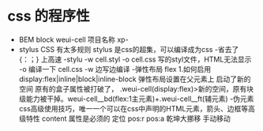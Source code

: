 # css 的程序性
- BEM
block weui-cell 项目名称 xp-
- stylus
CSS 有太多规则
stylus 是css的超集，可以编译成为css
-省去了{：；} 上高速
-stylu -w cell.styl -o cell.css
写的styl文件，HTML无法显示
-o 编译一下 cell.css
-w 边写边编译 
-弹性布局 flex
1.如何启用
display:flex|inline|block|inline-block
弹性布局设置在父元素上 启动了新的空间
原有的盒子属性被打破了，
.weui-cell(display:flex)>新的空间，原有块级能力被干掉。weui-cell__bd(flex:1主元素)+.weui-cell__ft(辅元素)
-伪元素
css高级使用技巧，唯一一个可以在css中声明的HTML元素，箭头、边框等高级特性
content 属性是必须的
定位 pos:r pos:a
乾坤大挪移 手动移动
